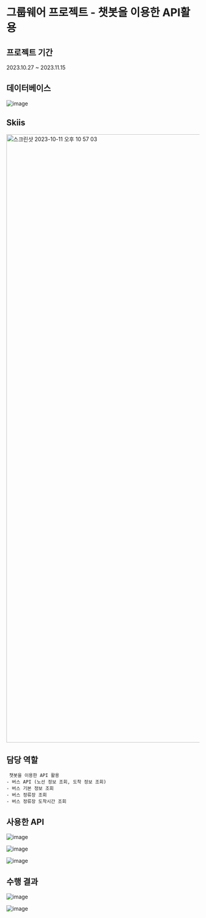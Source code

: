 # 그룹웨어 프로젝트 - 챗봇을 이용한 API활용

## 프로젝트 기간
2023.10.27 ~ 2023.11.15

## 데이터베이스
![image](https://github.com/shengu9/Team_Project_2/assets/133622380/6e12ef35-c4f0-4dc8-ad5d-6db73fe8c7d5)


## Skiis
<img width="1588" alt="스크린샷 2023-10-11 오후 10 57 03" src="https://github.com/AHNYUNKI/Team_Project/assets/121776373/b081b2b1-b914-4caf-a09d-089a88065c11">

## 담당 역할
	 챗봇을 이용한 API 활용
	- 버스 API (노선 정보 조회, 도착 정보 조회)
	- 버스 기본 정보 조회
	- 버스 정류장 조회
	- 버스 정류장 도착시간 조회

## 사용한 API
![image](https://github.com/shengu9/Team_Project_3/assets/133622380/26fc9ba2-4fcc-4f51-a214-0e6b78ce9f5f)

![image](https://github.com/shengu9/Team_Project_3/assets/133622380/24a24490-0e0c-40e8-b489-f8b33d62909c)

![image](https://github.com/shengu9/Team_Project_3/assets/133622380/4a3afae6-530f-438f-b12c-66b1f27aa64b)

## 수행 결과
![image](https://github.com/shengu9/Team_Project_3/assets/133622380/103f8c33-b2ce-4c43-91c8-31857451098f)

![image](https://github.com/shengu9/Team_Project_3/assets/133622380/f5ee9592-5d08-4cb9-b920-da7ecdb2836f)


